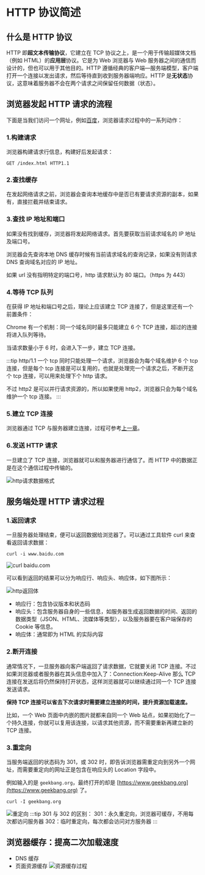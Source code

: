 # HTTP 协议简述

## 什么是 HTTP 协议

HTTP 即**超文本传输协议**，它建立在 TCP 协议之上，是一个用于传输超媒体文档（例如 HTML）的**应用层**协议。它是为 Web 浏览器与 Web 服务器之间的通信而设计的，但也可以用于其他目的。HTTP 遵循经典的客户端—服务端模型，客户端打开一个连接以发出请求，然后等待直到收到服务器端响应。HTTP 是**无状态**协议，这意味着服务器不会在两个请求之间保留任何数据（状态）。

## 浏览器发起 HTTP 请求的流程

下面是当我们访问一个网址，例如[百度](https://time.geekbang.org/)，浏览器请求过程中的一系列动作：

### 1.构建请求

浏览器构建请求行信息，构建好后发起请求：

```shell
GET /index.html HTTP1.1
```

### 2.查找缓存

在发起网络请求之前，浏览器会查询本地缓存中是否已有要请求资源的副本，如果有，直接拦截并结束请求。

### 3.查找 IP 地址和端口

如果没有找到缓存，浏览器将发起网络请求。首先要获取当前请求域名的 IP 地址及端口号。

浏览器会先查询本地 DNS 缓存时候有当前请求域名的查询记录，如果没有则请求 DNS 查询域名对应的 IP 地址。

如果 url 没有指明特定的端口号，http 请求默认为 80 端口。（https 为 443）

### 4.等待 TCP 队列

在获得 IP 地址和端口号之后，理论上应该建立 TCP 连接了，但是这里还有一个前置条件：

Chrome 有一个机制：同一个域名同时最多只能建立 6 个 TCP 连接，超过的连接将进入队列等待。

当请求数量小于 6 时，会进入下一步，建立 TCP 连接。

:::tip
http/1.1 一个 tcp 同时只能处理一个请求，浏览器会为每个域名维护 6 个 tcp 连接，但是每个 tcp 连接是可以复用的，也就是处理完一个请求之后，不断开这个 tcp 连接，可以用来处理下个 http 请求。

不过 http2 是可以并行请求资源的，所以如果使用 http2，浏览器只会为每个域名维护一个 tcp 连接。
:::

### 5.建立 TCP 连接

浏览器通过 TCP 与服务器建立连接，过程可参考[上一章](../1.2TCP%E5%8D%8F%E8%AE%AE/index.md)。

### 6.发送 HTTP 请求

一旦建立了 TCP 连接，浏览器就可以和服务器进行通信了。而 HTTP 中的数据正是在这个通信过程中传输的。

![http请求数据格式](./imgs/http请求.webp)

## 服务端处理 HTTP 请求过程

### 1.返回请求

一旦服务器处理结束，便可以返回数据给浏览器了。可以通过工具软件 curl 来查看返回请求数据：

```shell
curl -i www.baidu.com
```

![curl baidu.com](./imgs/curl%20baidu.png)

可以看到返回的结果可以分为响应行、响应头、响应体，如下图所示：

![http返回体](./imgs/http返回.webp)

- 响应行：包含协议版本和状态码
- 响应头：包含服务器自身的一些信息，如服务器生成返回数据的时间、返回的数据类型（JSON、HTML、流媒体等类型），以及服务器要在客户端保存的 Cookie 等信息。
- 响应体：通常即为 HTML 的实际内容

### 2.断开连接

通常情况下，一旦服务器向客户端返回了请求数据，它就要关闭 TCP 连接。不过如果浏览器或者服务器在其头信息中加入了：Connection:Keep-Alive 那么 TCP 连接在发送后将仍然保持打开状态，这样浏览器就可以继续通过同一个 TCP 连接发送请求。

**保持 TCP 连接可以省去下次请求时需要建立连接的时间，提升资源加载速度。**

比如，一个 Web 页面中内嵌的图片就都来自同一个 Web 站点，如果初始化了一个持久连接，你就可以复用该连接，以请求其他资源，而不需要重新再建立新的 TCP 连接。

### 3.重定向

当服务端返回的状态码为 301，或 302 时，即告诉浏览器需重定向到另外一个网址，而需要重定向的网址正是包含在响应头的 Location 字段中。

例如输入的是 `geekbang.org`，最终打开的却是 [https://www.geekbang.org](https://www.geekbang.org) 了。

```shell
curl -I geekbang.org
```

![重定向](./imgs/重定向.webp)
:::tip
301 与 302 的区别：
301：永久重定向，浏览器可缓存，不用每次都访问服务器
302：临时重定向，每次都会访问对方服务器
:::

## 浏览器缓存：提高二次加载速度

- DNS 缓存
- 页面资源缓存
  ![资源缓存过程](./imgs/%E8%B5%84%E6%BA%90%E7%BC%93%E5%AD%98.webp)
